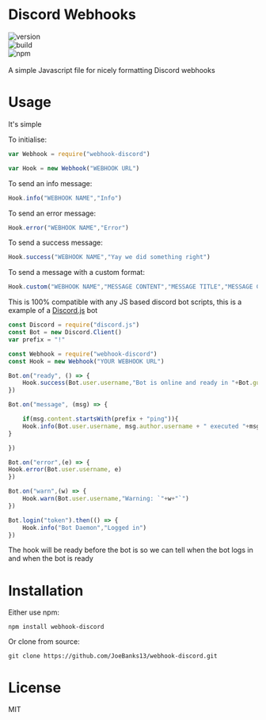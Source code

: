 # Discord Webhooks
![version](https://img.shields.io/npm/v/webhook-discord.svg "Version")
<br/>
![build](https://img.shields.io/travis/JoeBanks13/webhook-discord.svg "Build status")
<br/>
![npm](https://img.shields.io/npm/dt/webhook-discord.svg "Total Downloads")
<br/>
<br/>
A simple Javascript file for nicely formatting Discord webhooks

# Usage
It's simple

To initialise:
```js
var Webhook = require("webhook-discord")

var Hook = new Webhook("WEBHOOK URL")
```

To send an info message:
```js
Hook.info("WEBHOOK NAME","Info")
```

To send an error message:
```js
Hook.error("WEBHOOK NAME","Error")
```

To send a success message:
```js
Hook.success("WEBHOOK NAME","Yay we did something right")
```

To send a message with a custom format:
```js
Hook.custom("WEBHOOK NAME","MESSAGE CONTENT","MESSAGE TITLE","MESSAGE COLOUR (optional)")
```

This is 100% compatible with any JS based discord bot scripts, this is a example of a [Discord.js](http://npmjs.com/package/discord.js "Discord.js NPM Link") bot

```js
const Discord = require("discord.js")
const Bot = new Discord.Client()
var prefix = "!"

const Webhook = require("webhook-discord")
const Hook = new Webhook("YOUR WEBHOOK URL")

Bot.on("ready", () => {
	Hook.success(Bot.user.username,"Bot is online and ready in "+Bot.guilds.size+" servers")
})

Bot.on("message", (msg) => {

	if(msg.content.startsWith(prefix + "ping")){
	Hook.info(Bot.user.username, msg.author.username + " executed "+msg.cleanContent+" in "+msg.guild.name)
}

})

Bot.on("error",(e) => {
Hook.error(Bot.user.username, e)
})

Bot.on("warn",(w) => {
	Hook.warn(Bot.user.username,"Warning: `"+w+"`")
})

Bot.login("token").then(() => {
	Hook.info("Bot Daemon","Logged in")
})
```

The hook will be ready before the bot is so we can tell when the bot logs in and when the bot is ready

# Installation
Either use npm:
```
npm install webhook-discord
```
Or clone from source:
```
git clone https://github.com/JoeBanks13/webhook-discord.git
```

# License

MIT